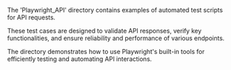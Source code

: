 The 'Playwright_API' directory contains examples of automated test scripts for API requests. 

These test cases are designed to validate API responses, verify key functionalities, and ensure reliability and performance of various endpoints. 

The directory demonstrates how to use Playwright's built-in tools for efficiently testing and automating API interactions.
